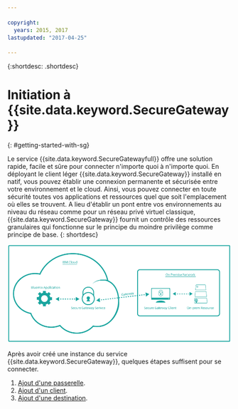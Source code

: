 ```yaml
---

copyright:
  years: 2015, 2017
lastupdated: "2017-04-25"

---
```

{:shortdesc: .shortdesc}

# Initiation à {{site.data.keyword.SecureGateway}}
{: #getting-started-with-sg}

Le service {{site.data.keyword.SecureGatewayfull}} offre une solution rapide, facile et sûre pour connecter n'importe quoi à n'importe quoi.  En déployant le client léger {{site.data.keyword.SecureGateway}} installé en natif, vous pouvez établir une connexion permanente et sécurisée entre votre environnement et le cloud.  Ainsi, vous pouvez connecter en toute sécurité toutes vos applications et ressources quel que soit l'emplacement où elles se trouvent.  A lieu d'établir un pont entre vos environnements au niveau du réseau comme pour un réseau privé virtuel classique, {{site.data.keyword.SecureGateway}} fournit un contrôle des ressources granulaires qui fonctionne sur le principe du moindre privilège comme principe de base.
{: shortdesc}

![{{site.data.keyword.SecureGateway}} Architecture](./images/diagramSGW.png?raw=true "{{site.data.keyword.SecureGateway}} Architecture")

Après avoir créé une instance du service {{site.data.keyword.SecureGateway}}, quelques étapes suffisent pour se connecter.

1. [Ajout d'une passerelle](./securegateway_gateway.html).
2. [Ajout d'un client](./securegateway_client.html).
3. [Ajout d'une destination](./securegateway_destination.html).

